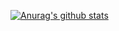 [![Anurag's github stats](https://github-readme-stats.vercel.app/api?username=E011011101001)](https://github.com/anuraghazra/github-readme-stats)
